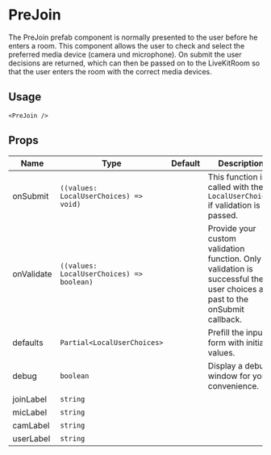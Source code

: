 <!--
!!!! Autogenerated File !!!!
This file was created by @livekit/components-docs-gen and should not be changed manually.
The contents of this file can be replaced at any time which would lead to the loss of all manual changes.
-->

# PreJoin

The PreJoin prefab component is normally presented to the user before he enters a room. This component allows the user to check and select the preferred media device (camera und microphone). On submit the user decisions are returned, which can then be passed on to the LiveKitRoom so that the user enters the room with the correct media devices.

## Usage

```tsx
<PreJoin />
```

<!--USAGE_INSERT_MARKER-->


## Props

| Name | Type | Default | Description |
| --- | --- | --- | --- |
| onSubmit | `((values: LocalUserChoices) => void)` |  | This function is called with the `LocalUserChoices` if validation is passed. |
| onValidate | `((values: LocalUserChoices) => boolean)` |  | Provide your custom validation function. Only if validation is successful the user choices are past to the onSubmit callback. |
| defaults | `Partial<LocalUserChoices>` |  | Prefill the input form with initial values. |
| debug | `boolean` |  | Display a debug window for your convenience. |
| joinLabel | `string` |  |  |
| micLabel | `string` |  |  |
| camLabel | `string` |  |  |
| userLabel | `string` |  |  |

